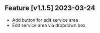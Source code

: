 ## Feature [v1.1.5] 2023-03-24
- Add button for edit service area
- Edit service area via dropdown box